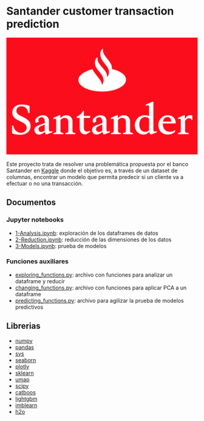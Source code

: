# Santander customer transaction prediction

<div align=center>
    <img src ="./images/santander_logo.png" alt="Banco Santander logo">
</div>

Este proyecto trata de resolver una problemática propuesta por el banco Santander en [Kaggle](https://www.kaggle.com/c/santander-customer-transaction-prediction/overview/description) donde el objetivo es, a través de un dataset de columnas, encontrar un modelo que permita predecir si un cliente va a efectuar o no una transacción.

## Documentos
### Jupyter notebooks
* [1-Analysis.ipynb](https://github.com/rodrigogalan/Proyecto_final/blob/main/1-Analysis.ipynb): exploración de los dataframes de datos
* [2-Reduction.ipynb](https://github.com/rodrigogalan/Proyecto_final/blob/main/2-Reduction.ipynb): reducción de las dimensiones de los datos
* [3-Models.ipynb](https://github.com/rodrigogalan/Proyecto_final/blob/main/3-Models.ipynb): prueba de modelos

### Funciones auxiliares
* [exploring_functions.py](https://github.com/rodrigogalan/Proyecto_final/blob/main/src/chaging_functions.py): archivo con funciones para analizar un dataframe y reducir 
* [changing_functions.py](https://github.com/rodrigogalan/Proyecto_final/blob/main/src/chaging_functions.py): archivo con funciones para aplicar PCA a un dataframe
* [predicting_functions.py](https://github.com/rodrigogalan/Proyecto_final/blob/main/src/chaging_functions.py): archivo para agilizar la prueba de modelos predictivos

## Librerias
* [numpy](https://numpy.org/doc/1.22/)
* [pandas](https://pandas.pydata.org/pandas-docs/stable/) 
* [sys](https://docs.python.org/3/library/sys.html)
* [seaborn](https://seaborn.pydata.org/)
* [plotly](https://plotly.com/python/)
* [sklearn](https://www.kite.com/python/docs/sklearn)
* [umap](https://umap-learn.readthedocs.io/en/latest/)
* [scipy](https://docs.scipy.org/doc/scipy/)
* [catboos](https://catboost.ai/en/docs/)
* [lightgbm](https://lightgbm.readthedocs.io/en/latest/Python-API.html)
* [imblearn](https://scikit-learn.org/stable/)
* [h2o](https://docs.h2o.ai/h2o/latest-stable/h2o-py/docs/intro.html)